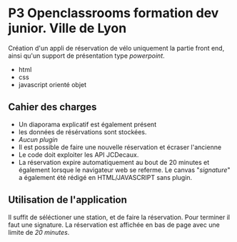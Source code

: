 # P3 Openclassrooms formation dev junior. Ville de Lyon


Création d'un appli de réservation de vélo uniquement la partie front end, ainsi qu'un support de présentation type *powerpoint*.

* html
* css
* javascript orienté objet 

## Cahier des charges


* Un diaporama explicatif est également présent 
* les données de résérvations sont stockées. 
*  *Aucun plugin*
* Il est possible de faire une nouvelle réservation et écraser l'ancienne 
* Le code doit exploiter les API JCDecaux. 
* La réservation expire automatiquement au bout de 20 minutes et également lorsque le navigateur web se referme. 
Le canvas "*signature*" a également été rédigé en HTML/JAVASCRIPT sans plugin. 

## Utilisation de l'application 

Il suffit de séléctioner une station, et de faire la réservation. Pour terminer il faut une signature. 
La réservation est affichée en bas de page avec une limite de *20 minutes*. 




